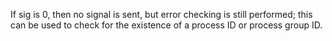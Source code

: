 If sig is 0, then no signal is sent, but error checking is still performed; this
can be used to check for the existence of a process ID or process group ID.
